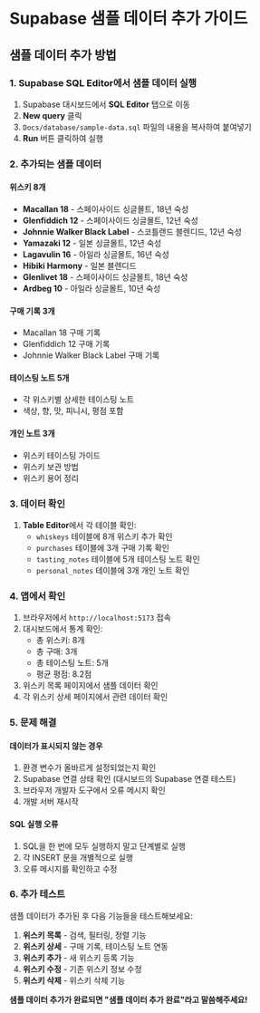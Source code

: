 # Supabase 샘플 데이터 추가 가이드

## 샘플 데이터 추가 방법

### 1. Supabase SQL Editor에서 샘플 데이터 실행
1. Supabase 대시보드에서 **SQL Editor** 탭으로 이동
2. **New query** 클릭
3. `Docs/database/sample-data.sql` 파일의 내용을 복사하여 붙여넣기
4. **Run** 버튼 클릭하여 실행

### 2. 추가되는 샘플 데이터

#### 위스키 8개
- **Macallan 18** - 스페이사이드 싱글몰트, 18년 숙성
- **Glenfiddich 12** - 스페이사이드 싱글몰트, 12년 숙성  
- **Johnnie Walker Black Label** - 스코틀랜드 블렌디드, 12년 숙성
- **Yamazaki 12** - 일본 싱글몰트, 12년 숙성
- **Lagavulin 16** - 아일라 싱글몰트, 16년 숙성
- **Hibiki Harmony** - 일본 블렌디드
- **Glenlivet 18** - 스페이사이드 싱글몰트, 18년 숙성
- **Ardbeg 10** - 아일라 싱글몰트, 10년 숙성

#### 구매 기록 3개
- Macallan 18 구매 기록
- Glenfiddich 12 구매 기록  
- Johnnie Walker Black Label 구매 기록

#### 테이스팅 노트 5개
- 각 위스키별 상세한 테이스팅 노트
- 색상, 향, 맛, 피니시, 평점 포함

#### 개인 노트 3개
- 위스키 테이스팅 가이드
- 위스키 보관 방법
- 위스키 용어 정리

### 3. 데이터 확인
1. **Table Editor**에서 각 테이블 확인:
   - `whiskeys` 테이블에 8개 위스키 추가 확인
   - `purchases` 테이블에 3개 구매 기록 확인
   - `tasting_notes` 테이블에 5개 테이스팅 노트 확인
   - `personal_notes` 테이블에 3개 개인 노트 확인

### 4. 앱에서 확인
1. 브라우저에서 `http://localhost:5173` 접속
2. 대시보드에서 통계 확인:
   - 총 위스키: 8개
   - 총 구매: 3개
   - 총 테이스팅 노트: 5개
   - 평균 평점: 8.2점
3. 위스키 목록 페이지에서 샘플 데이터 확인
4. 각 위스키 상세 페이지에서 관련 데이터 확인

### 5. 문제 해결

#### 데이터가 표시되지 않는 경우
1. 환경 변수가 올바르게 설정되었는지 확인
2. Supabase 연결 상태 확인 (대시보드의 Supabase 연결 테스트)
3. 브라우저 개발자 도구에서 오류 메시지 확인
4. 개발 서버 재시작

#### SQL 실행 오류
1. SQL을 한 번에 모두 실행하지 말고 단계별로 실행
2. 각 INSERT 문을 개별적으로 실행
3. 오류 메시지를 확인하고 수정

### 6. 추가 테스트
샘플 데이터가 추가된 후 다음 기능들을 테스트해보세요:

1. **위스키 목록** - 검색, 필터링, 정렬 기능
2. **위스키 상세** - 구매 기록, 테이스팅 노트 연동
3. **위스키 추가** - 새 위스키 등록 기능
4. **위스키 수정** - 기존 위스키 정보 수정
5. **위스키 삭제** - 위스키 삭제 기능

**샘플 데이터 추가가 완료되면 "샘플 데이터 추가 완료"라고 말씀해주세요!**

